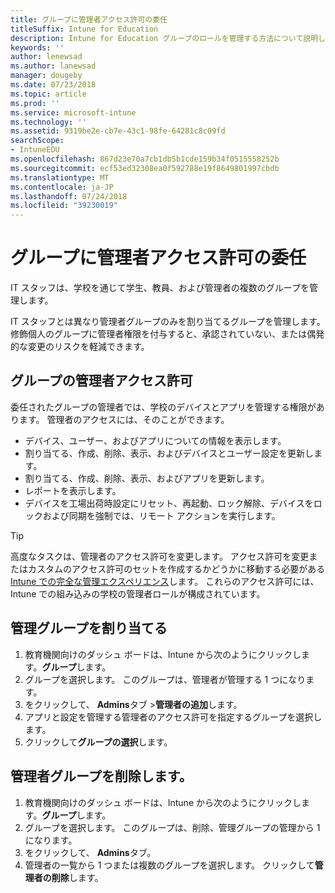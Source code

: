 ```yaml
---
title: グループに管理者アクセス許可の委任
titleSuffix: Intune for Education
description: Intune for Education グループのロールを管理する方法について説明します。
keywords: ''
author: lenewsad
ms.author: lanewsad
manager: dougeby
ms.date: 07/23/2018
ms.topic: article
ms.prod: ''
ms.service: microsoft-intune
ms.technology: ''
ms.assetid: 9319be2e-cb7e-43c1-98fe-64281c8c09fd
searchScope:
- IntuneEDU
ms.openlocfilehash: 867d23e70a7cb1db5b1cde159b34f0515558252b
ms.sourcegitcommit: ecf53ed32308ea0f592788e19f8649801997cbdb
ms.translationtype: MT
ms.contentlocale: ja-JP
ms.lasthandoff: 07/24/2018
ms.locfileid: "39230019"
---
```

# <a name="delegate-admin-permissions-to-groups"></a>グループに管理者アクセス許可の委任
IT スタッフは、学校を通じて学生、教員、および管理者の複数のグループを管理します。  

IT スタッフとは異なり管理者グループのみを割り当てるグループを管理します。 修飾個人のグループに管理者権限を付与すると、承認されていない、または偶発的な変更のリスクを軽減できます。  

## <a name="group-admin-permissions"></a>グループの管理者アクセス許可 

委任されたグループの管理者では、学校のデバイスとアプリを管理する権限があります。 管理者のアクセスには、そのことができます。

- デバイス、ユーザー、およびアプリについての情報を表示します。
- 割り当てる、作成、削除、表示、およびデバイスとユーザー設定を更新します。
- 割り当てる、作成、削除、表示、およびアプリを更新します。
- レポートを表示します。
- デバイスを工場出荷時設定にリセット、再起動、ロック解除、デバイスをロックおよび同期を強制では、リモート アクションを実行します。

> [!TIP]
> 高度なタスクは、管理者のアクセス許可を変更します。 アクセス許可を変更またはカスタムのアクセス許可のセットを作成するかどうかに移動する必要がある[Intune での完全な管理エクスペリエンス](group-admin-delegate.md#find-out-more)します。 これらのアクセス許可には、Intune での組み込みの学校の管理者ロールが構成されています。 

## <a name="assign-an-admin-group"></a>管理グループを割り当てる

1. 教育機関向けのダッシュ ボードは、Intune から次のようにクリックします。**グループ**します。
2. グループを選択します。 このグループは、管理者が管理する 1 つになります。
3. をクリックして、 **Admins**タブ >**管理者の追加**します。
4. アプリと設定を管理する管理者のアクセス許可を指定するグループを選択します。
5. クリックして**グループの選択**します。

## <a name="remove-an-admin-group"></a>管理者グループを削除します。
1. 教育機関向けのダッシュ ボードは、Intune から次のようにクリックします。**グループ**します。
2. グループを選択します。 このグループは、削除、管理グループの管理から 1 になります。
3. をクリックして、 **Admins**タブ。
4. 管理者の一覧から 1 つまたは複数のグループを選択します。 クリックして**管理者の削除**します。  
